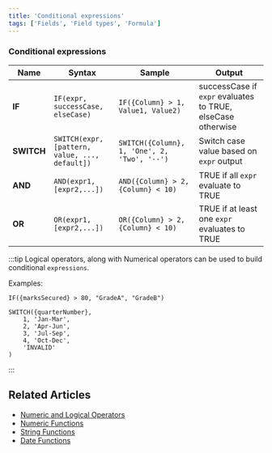 ```yaml
---
title: 'Conditional expressions'
tags: ['Fields', 'Field types', 'Formula']
---
```



### Conditional expressions

| Name       | Syntax                                         | Sample                                         | Output                                                      |
|------------|------------------------------------------------|------------------------------------------------|-------------------------------------------------------------|
| **IF**     | `IF(expr, successCase, elseCase)`              | `IF({Column} > 1, Value1, Value2)`             | successCase if `expr` evaluates to TRUE, elseCase otherwise |
| **SWITCH** | `SWITCH(expr, [pattern, value, ..., default])` | `SWITCH({Column}, 1, 'One', 2, 'Two', '--')`   | Switch case value based on `expr` output                    |
| **AND**    | `AND(expr1, [expr2,...])`                      | `AND({Column} > 2, {Column} < 10)`             | TRUE if all `expr` evaluate to TRUE                         |
| **OR**     | `OR(expr1, [expr2,...])`                       | `OR({Column} > 2, {Column} < 10)`              | TRUE if at least one `expr` evaluates to TRUE               |

:::tip
Logical operators, along with Numerical operators can be used to build conditional `expressions`.  

Examples:

```
IF({marksSecured} > 80, "GradeA", "GradeB")  
```

```
SWITCH({quarterNumber},  
    1, 'Jan-Mar',
    2, 'Apr-Jun',
    3, 'Jul-Sep',
    4, 'Oct-Dec',
    'INVALID'
)
```
:::

## Related Articles
- [Numeric and Logical Operators](015.operators.md)
- [Numeric Functions](020.numeric-functions.md)
- [String Functions](030.string-functions.md)
- [Date Functions](040.date-functions.md)
